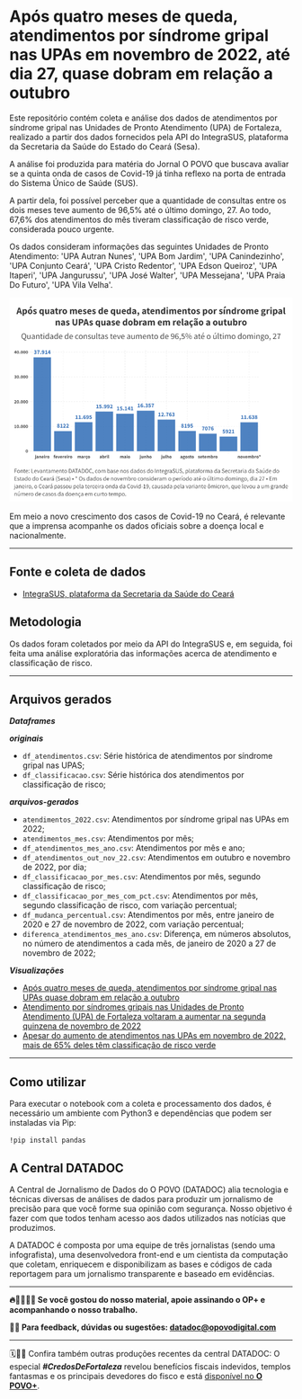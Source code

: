 # Após quatro meses de queda, atendimentos por síndrome gripal nas UPAs em novembro de 2022, até dia 27, quase dobram em relação a outubro

Este repositório contém coleta e análise dos dados de atendimentos por síndrome gripal nas Unidades de Pronto Atendimento (UPA) de Fortaleza, realizado a partir dos dados fornecidos pela API do IntegraSUS, plataforma da Secretaria da Saúde do Estado do Ceará (Sesa).

A análise foi produzida para matéria do Jornal O POVO que buscava avaliar se a quinta onda de casos de Covid-19 já tinha reflexo na porta de entrada do Sistema Único de Saúde (SUS).

A partir dela, foi possível perceber que a quantidade de consultas entre os dois meses teve aumento de 96,5% até o último domingo, 27. Ao todo, 67,6% dos atendimentos do mês tiveram classificação de risco verde, considerada pouco urgente.

Os dados consideram informações das seguintes Unidades de Pronto Atendimento: 'UPA Autran Nunes', 'UPA Bom Jardim', 'UPA Canindezinho', 'UPA Conjunto Ceará', 'UPA Cristo Redentor', 'UPA Edson Queiroz', 'UPA Itaperi', 'UPA Jangurussu', 'UPA José Walter', 'UPA Messejana', 'UPA Praia Do Futuro', 'UPA Vila Velha'.

![Gráfico de barras com o total de atendimentos por síndrome gripal nas UPAs de Fortaleza por mês, em 2022](imagem/grafico.png)

Em meio a novo crescimento dos casos de Covid-19 no Ceará, é relevante que a imprensa acompanhe os dados oficiais sobre a doença local e nacionalmente.


---


## Fonte e coleta de dados

* [IntegraSUS, plataforma da Secretaria da Saúde do Ceará](https://integrasus.saude.ce.gov.br/#/indicadores/indicadores-coronavirus/acompanhamento-casos-upas) 

## Metodologia

Os dados foram coletados por meio da API do IntegraSUS e, em seguida, foi feita uma análise exploratória das informações acerca de atendimento e classificação de risco.


---

## Arquivos gerados
***Dataframes***

***originais*** 
* `df_atendimentos.csv`: Série histórica de atendimentos por síndrome gripal nas UPAS;
* `df_classificacao.csv`: Série histórica dos atendimentos por classificação de risco;

***arquivos-gerados***
* `atendimentos_2022.csv`: Atendimentos por síndrome gripal nas UPAs em 2022;
* `atendimentos_mes.csv`: Atendimentos por mês;
* `df_atendimentos_mes_ano.csv`: Atendimentos por mês e ano;
* `df_atendimentos_out_nov_22.csv`: Atendimentos em outubro e novembro de 2022, por dia;
* `df_classificacao_por_mes.csv`: Atendimentos por mês, segundo classificação de risco;
* `df_classificacao_por_mes_com_pct.csv`: Atendimentos por mês, segundo classificação de risco, com variação percentual;
* `df_mudanca_percentual.csv`: Atendimentos por mês, entre janeiro de 2020 e 27 de novembro de  2022, com variação percentual;
* `diferenca_atendimentos_mes_ano.csv`: Diferença, em números absolutos, no número de atendimentos a cada mês, de janeiro de 2020 a 27 de novembro de 2022;
 
 
***Visualizações***

* [Após quatro meses de queda, atendimentos por síndrome gripal nas UPAs quase dobram em relação a outubro](https://public.flourish.studio/visualisation/11962536/)
* [Atendimento por síndromes gripais nas Unidades de Pronto Atendimento (UPA) de Fortaleza voltaram a aumentar na segunda quinzena de novembro de 2022](https://public.flourish.studio/visualisation/11970502/)
* [Apesar do aumento de atendimentos nas UPAs em novembro de 2022, mais de 65% deles têm classificação de risco verde](https://public.flourish.studio/visualisation/11963572/)


---

## Como utilizar

Para executar o notebook com a coleta e processamento dos dados, é necessário um ambiente com Python3 e dependências que podem ser instaladas via Pip:

```
!pip install pandas
```

## A Central DATADOC

A Central de Jornalismo de Dados do O POVO (DATADOC) alia tecnologia e técnicas diversas de análises de dados para produzir um jornalismo de precisão para que você forme sua opinião com segurança. Nosso objetivo é fazer com que todos tenham acesso aos dados utilizados nas notícias que produzimos.

A DATADOC é composta por uma equipe de três jornalistas (sendo uma infografista), uma desenvolvedora front-end e um cientista da computação que coletam, enriquecem e disponibilizam as bases e códigos de cada reportagem para um jornalismo transparente e baseado em evidências.

---

**🔥📰👩🏻‍💻 Se você gostou do nosso material, apoie assinando o OP+ e acompanhando o nosso trabalho.**

**📝📨 Para feedback, dúvidas ou sugestões: datadoc@opovodigital.com**

---

🗓️🕵🏻 Confira também outras produções recentes da central DATADOC: O especial ***#CredosDeFortaleza*** revelou benefícios fiscais indevidos, templos fantasmas e os principais devedores do fisco e está [disponível no **O POVO+**](https://).
